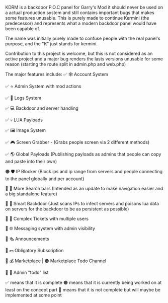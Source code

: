 KDRM is a backdoor P.O.C panel for Garry's Mod it should never be used on a actual production system and still contains important bugs that makes some features unusable.
This is purely made to continue Kermini (the predecessor) and represents what a modern backdoor panel would have been capable of.

The name was initially purely made to confuse people with the real panel's purpose, and the "K" just stands for kermini.

Contribution to this project is welcome, but this is not considered as an active project and a major bug renders the lasts versions unusable for some reason (starting the route split in admin.php and web.php)

The major features include:
✅ 🕸️ Account System

✅ ⭐ Admin System with mod actions

✅ 📜 Logs System

✅ 💻 Backdoor and server handling

✅ 💀 LUA Payloads

✅ 🖼️ Image System

✅ 🎮 Screen Grabber - (Grabs people screen via 2 different methods)

✅ 🌎 Global Payloads (Publishing payloads as admins that people can copy and paste into their own)

🟠 🛡️ IP Blocker (Block ips and ip range from servers and people connecting to the panel globally and per account)

🔴 🔎 More Search bars (Intended as an update to make navigation easier and a big standalone feature)

🔴 🧠 Smart Backdoor (Just scans IPs to infect servers and poisons lua data on servers for the backdoor to be as persistent as possible)

🔴 📨 Complex Tickets with multiple users 

🔴 🌐 Messaging system with admin visibility 

🔴 🗞️ Announcements 

🔴 💵 Obligatory Subscription

🔴 💰 Marketplace | 🟠 Marketplace Todo Channel

🔴 📰 Admin "todo" list

✅ means that it is complete
🟠 means that it is currently being worked on at least on the concept part
🔴 means that it is not complete but will maybe be implemented at some point
